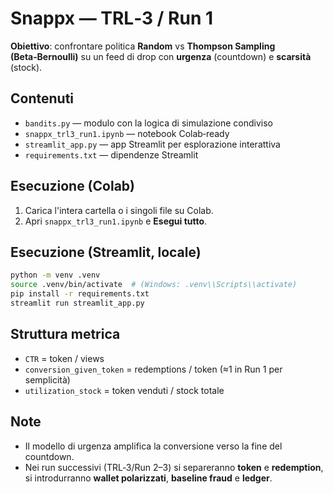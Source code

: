 
# Snappx — TRL‑3 / Run 1

**Obiettivo**: confrontare politica **Random** vs **Thompson Sampling (Beta‑Bernoulli)** su un feed di drop con **urgenza** (countdown) e **scarsità** (stock).

## Contenuti
- `bandits.py` — modulo con la logica di simulazione condiviso
- `snappx_trl3_run1.ipynb` — notebook Colab‑ready
- `streamlit_app.py` — app Streamlit per esplorazione interattiva
- `requirements.txt` — dipendenze Streamlit

## Esecuzione (Colab)
1. Carica l'intera cartella o i singoli file su Colab.
2. Apri `snappx_trl3_run1.ipynb` e **Esegui tutto**.

## Esecuzione (Streamlit, locale)
```bash
python -m venv .venv
source .venv/bin/activate  # (Windows: .venv\\Scripts\\activate)
pip install -r requirements.txt
streamlit run streamlit_app.py
```

## Struttura metrica
- `CTR` = token / views
- `conversion_given_token` = redemptions / token (≈1 in Run 1 per semplicità)
- `utilization_stock` = token venduti / stock totale

## Note
- Il modello di urgenza amplifica la conversione verso la fine del countdown.
- Nei run successivi (TRL‑3/Run 2–3) si separeranno **token** e **redemption**, si introdurranno **wallet polarizzati**, **baseline fraud** e **ledger**.

